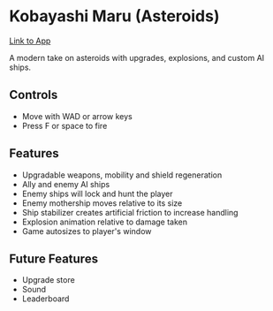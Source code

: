 # Kobayashi Maru (Asteroids)

[Link to App][live]

[live]: http://www.williamliang.tech/asteroids_game/

A modern take on asteroids with upgrades, explosions, and custom AI ships.

## Controls
- Move with WAD or arrow keys
- Press F or space to fire

## Features
- Upgradable weapons, mobility and shield regeneration
- Ally and enemy AI ships
- Enemy ships will lock and hunt the player
- Enemy mothership moves relative to its size
- Ship stabilizer creates artificial friction to increase handling
- Explosion animation relative to damage taken
- Game autosizes to player's window

## Future Features
- Upgrade store
- Sound
- Leaderboard
